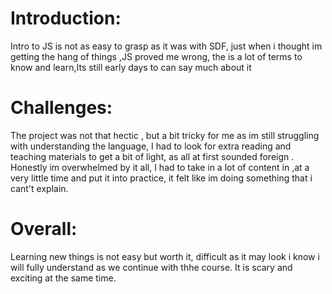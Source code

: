 # Introduction:
Intro to JS is not as easy to grasp as it was with SDF, just when i thought im getting the hang of things ,JS proved me wrong, 
the is a lot of terms to know and learn,Its still early days to can say much about it
# Challenges:
The project was not that hectic , but a bit tricky for me as im still struggling with understanding the language, I had to look for extra reading and teaching materials to get a bit of light, as all at first sounded foreign . Honestly im overwhelmed by it all, I had to take in a lot of content in ,at a very little time and put it into practice, it felt like im doing something that i cant't explain.
# Overall:
Learning new things is not easy  but worth it, difficult as it may look i know i will fully understand as we continue with thhe course.
It is scary and exciting at the same time.
